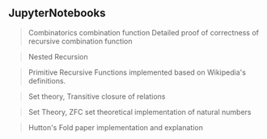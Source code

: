 ## JupyterNotebooks
>Combinatorics combination function
Detailed proof of correctness of recursive combination function

>Nested Recursion

>Primitive Recursive Functions implemented based on Wikipedia's definitions.

>Set theory, Transitive closure of relations 

>Set Theory, ZFC set theoretical implementation of natural numbers

>Hutton's Fold paper implementation and explanation
